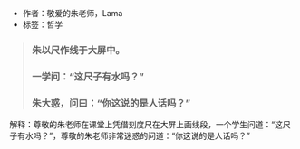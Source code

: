 - 作者：敬爱的朱老师，Lama
- 标签：哲学

> ### 朱以尺作线于大屏中。
> ### 一学问：“这尺子有水吗？”
> ### 朱大惑，问曰：“你这说的是人话吗？”

解释：尊敬的朱老师在课堂上凭借刻度尺在大屏上画线段，一个学生问道：“这尺子有水吗？”，尊敬的朱老师非常迷惑的问道：“你这说的是人话吗？”
